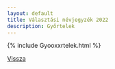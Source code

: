 ```yaml
---
layout: default
title: Választási névjegyzék 2022
description: Győrtelek
---
```


{% include Gyooxxrtelek.html %}

[Vissza](./)